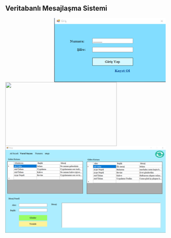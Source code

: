 ## Veritabanlı Mesajlaşma Sistemi

<a>
  <img height=200 width=350 align="right" src="./images/giris.png" />
</a>
<a>
  <img height=200 width=350 align="left"src="./images/kayıt.png" />
</a>

<br><br>

<p align="center" padding-top = 50px>
  <img src="./images/mesaj.png">
</p>
